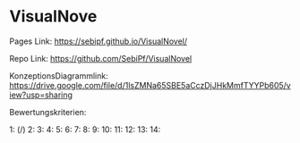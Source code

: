 # VisualNove

Pages Link:
https://sebipf.github.io/VisualNovel/

Repo Link:
https://github.com/SebiPf/VisualNovel

KonzeptionsDiagrammlink:
https://drive.google.com/file/d/1lsZMNa65SBE5aCczDjJHkMmfTYYPb605/view?usp=sharing

Bewertungskriterien:

1: (/)
2: 
3: 
4: 
5: 
6: 
7: 
8: 
9: 
10: 
11: 
12: 
13: 
14: 